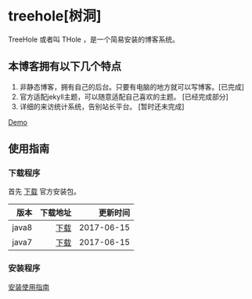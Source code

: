 # treehole[树洞]

TreeHole 或者叫 THole ，是一个简易安装的博客系统。 

## 本博客拥有以下几个特点

1. 非静态博客，拥有自己的后台。只要有电脑的地方就可以写博客。[已完成]
2. 官方适配jekyll主题，可以随意适配自己喜欢的主题。 [已经完成部分]
3. 详细的来访统计系统，告别站长平台。 [暂时还未完成]

[Demo](http://blog.zhangyingwei.com)

## 使用指南

### 下载程序
首先 [下载](http://orgr5bpmh.bkt.clouddn.com/treehole-0.0.1-SNAPSHOT.zip) 官方安装包。

|版本|下载地址|更新时间|
|-:|-:|-:|
|java8| [下载](http://orgr5bpmh.bkt.clouddn.com/treehole-0.0.1-SNAPSHOT-20170615.zip)|2017-06-15|
|java7| [下载](http://orgr5bpmh.bkt.clouddn.com/treehole-0.0.1-SNAPSHOT-jdk7-20170615.zip)|2017-06-15|

### 安装程序
[安装使用指南](http://blog.zhangyingwei.com/articles/4)


